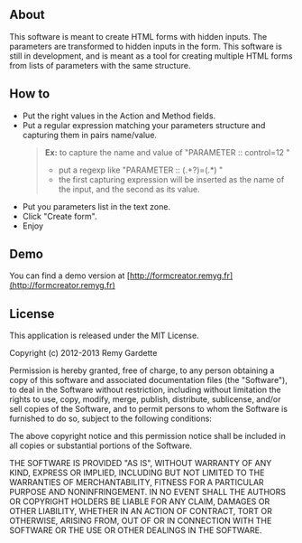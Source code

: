 ## About

This software is meant to create HTML forms with hidden inputs.
The parameters are transformed to hidden inputs in the form.
This software is still in development, and is meant as a tool for creating multiple HTML forms from lists of parameters with the same structure.

## How to

* Put the right values in the Action and Method fields.
* Put a regular expression matching your parameters structure and capturing them in pairs name/value.
    >**Ex:** to capture the name and value of "PARAMETER :: control=12 "  
	>- put a regexp like "PARAMETER :: (.+?)=(.*) "  
	>- the first capturing expression will be inserted as the name of the input, and the second as its value.
* Put you parameters list in the text zone.
* Click "Create form".
* Enjoy

## Demo

You can find a demo version at [http://formcreator.remyg.fr](http://formcreator.remyg.fr)

## License

This application is released under the MIT License.

Copyright (c) 2012-2013 Remy Gardette

Permission is hereby granted, free of charge, to any person obtaining a copy of this software and associated documentation files (the "Software"), to deal in the Software without restriction, including without limitation the rights to use, copy, modify, merge, publish, distribute, sublicense, and/or sell copies of the Software, and to permit persons to whom the Software is furnished to do so, subject to the following conditions:

The above copyright notice and this permission notice shall be included in all copies or substantial portions of the Software.

THE SOFTWARE IS PROVIDED "AS IS", WITHOUT WARRANTY OF ANY KIND, EXPRESS OR IMPLIED, INCLUDING BUT NOT LIMITED TO THE WARRANTIES OF MERCHANTABILITY, FITNESS FOR A PARTICULAR PURPOSE AND NONINFRINGEMENT. IN NO EVENT SHALL THE AUTHORS OR COPYRIGHT HOLDERS BE LIABLE FOR ANY CLAIM, DAMAGES OR OTHER LIABILITY, WHETHER IN AN ACTION OF CONTRACT, TORT OR OTHERWISE, ARISING FROM, OUT OF OR IN CONNECTION WITH THE SOFTWARE OR THE USE OR OTHER DEALINGS IN THE SOFTWARE.
